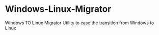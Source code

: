 # Windows-Linux-Migrator
Windows TO Linux Migrator Utility to ease the transition from Windows to Linux

